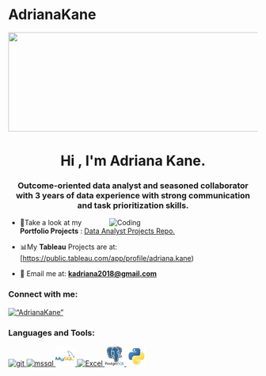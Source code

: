 # AdrianaKane
<img src="https://1drv.ms/i/s!AvwnnmPRR1hsgUJZdNu6C9AixPrk?e=IlHOgw" width="840" height="200" allow="autoplay">
<h1 align="center">Hi , I'm Adriana Kane.</h1>
<h3 align="center">Outcome-oriented data analyst and seasoned collaborator with 3 years of data experience with strong communication and task prioritization skills.</h3>
<img align="right" alt="Coding" width="300" src="https://cdn.dribbble.com/users/2646423/screenshots/5507196/computer.gif">

- 📄Take a look at my **Portfolio Projects** : [Data Analyst Projects Repo.](https://github.com/kanea18/Portfolio)

- 📊My **Tableau** Projects are at: [https://public.tableau.com/app/profile/adriana.kane)

- 📧 Email me at: **kadriana2018@gmail.com**

<h3 align="left">Connect with me:</h3>
<p align="left">
<a href="www.linkedin.com/in/adriana-kane/" target="blank"><img align="center" src="https://raw.githubusercontent.com/rahuldkjain/github-profile-readme-generator/master/src/images/icons/Social/linked-in-alt.svg" alt=“AdrianaKane” height="30" width="40" /></a>
</p>

<h3 align="left">Languages and Tools:</h3>
<p align="left"> <a href="https://www.tableau.com/" target="_blank"> <img src="https://www.tableau.com/sites/default/files/2022-04/TableauLogo_RGB.png" alt="git" width="88" height="35"/> </a> <a href="https://www.microsoft.com/en-us/sql-server" target="_blank"> <img src="https://www.svgrepo.com/show/303229/microsoft-sql-server-logo.svg" alt="mssql" width="40" height="40"/> </a> <a href="https://www.mysql.com/" target="_blank"> <img src="https://raw.githubusercontent.com/devicons/devicon/master/icons/mysql/mysql-original-wordmark.svg" alt="mysql" width="40" height="40"/> </a> <a href="https://www.microsoft.com/en-us/microsoft-365/excel" target="_blank"> <img src="https://upload.wikimedia.org/wikipedia/commons/3/34/Microsoft_Office_Excel_%282019%E2%80%93present%29.svg" alt="Excel" width="40" height="40"/> </a> <a href="https://www.postgresql.org" target="_blank"> <img src="https://raw.githubusercontent.com/devicons/devicon/master/icons/postgresql/postgresql-original-wordmark.svg" alt="postgresql" width="40" height="40"/> </a> <a href="https://www.python.org" target="_blank"> <img src="https://raw.githubusercontent.com/devicons/devicon/master/icons/python/python-original.svg" alt="python" width="40" height="40"/> </

